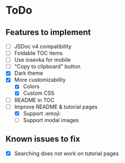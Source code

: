 # ToDo

## Features to implement
- [ ] JSDoc v4 compatibility
- [ ] Foldable TOC items
- [ ] Use iosevka for mobile
- [ ] "Copy to clipboard" button
- [x] Dark theme
- [x] More customizability
  - [x] Colors
  - [x] Custom CSS
- [ ] README in TOC
- [ ] Improve README & tutorial pages
  - [x] Support :emoji:
  - [ ] Support modal images

## Known issues to fix
- [x] Searching does not work on tutorial pages
